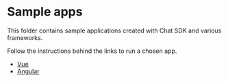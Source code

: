# Sample apps

This folder contains sample applications created with Chat SDK and various frameworks.

Follow the instructions behind the links to run a chosen app.

* [Vue](/samples/vue/README.md)
* [Angular](/samples/angular/README.md)